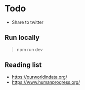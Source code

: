# Todo
- Share to twitter

## Run locally
> npm run dev 

## Reading list
* https://ourworldindata.org/
* https://www.humanprogress.org/
